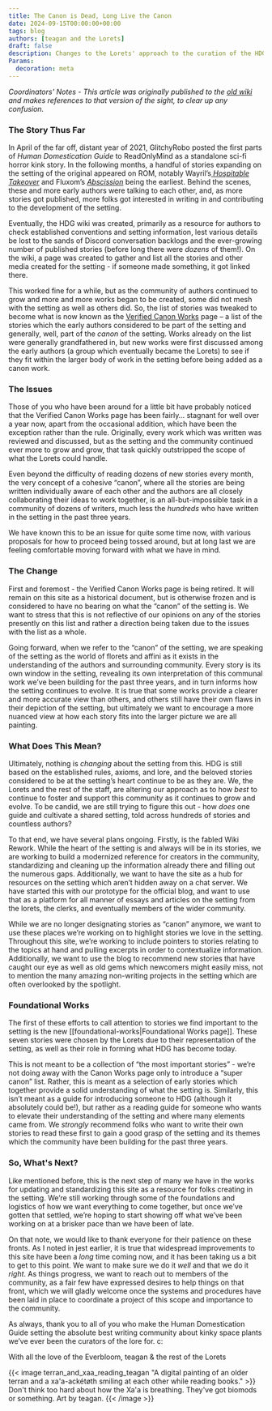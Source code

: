 ```yaml
---
title: The Canon is Dead, Long Live the Canon
date: 2024-09-15T00:00:00+00:00
tags: blog
authors: [teagan and the Lorets]
draft: false
description: Changes to the Lorets' approach to the curation of the HDG setting.
Params:
  decoration: meta
---
```


_Coordinators' Notes - This article was originally published to the [old wiki](https://humandomestication.guide/en/blog/CanonIsDead) and makes references to that version of the sight, to clear up any confusion._
### The Story Thus Far
In April of the far off, distant year of 2021, GlitchyRobo posted the first parts of *Human Domestication Guide* to ReadOnlyMind as a standalone sci-fi horror kink story. In the following months, a handful of stories expanding on the setting of the original appeared on ROM, notably Wayril’s[ _Hospitable Takeover_](https://readonlymind.com/@Wayril/HospitableTakeover/) and Fluxom’s [_Abscission_](https://archiveofourown.org/works/44917270/) being the earliest. Behind the scenes, these and more early authors were talking to each other, and, as more stories got published, more folks got interested in writing in and contributing to the development of the setting.

Eventually, the HDG wiki was created, primarily as a resource for authors to check established conventions and setting information, lest various details be lost to the sands of Discord conversation backlogs and the ever-growing number of published stories (before long there were *dozens* of them!). On the wiki, a page was created to gather and list all the stories and other media created for the setting - if someone made something, it got linked there.

This worked fine for a while, but as the community of authors continued to grow and more and more works began to be created, some did not mesh with the setting as well as others did. So, the list of stories was tweaked to become what is now known as the [Verified Canon Works](https://humandomestication.guide/other-works) page – a list of the stories which the early authors considered to be part of the setting and generally, well, part of the *canon* of the setting. Works already on the list were generally grandfathered in, but new works were first discussed among the early authors (a group which eventually became the Lorets) to see if they fit within the larger body of work in the setting before being added as a canon work.
### The Issues
Those of you who have been around for a little bit have probably noticed that the Verified Canon Works page has been fairly… stagnant for well over a year now, apart from the occasional addition, which have been the exception rather than the rule. Originally, every work which was written was reviewed and discussed, but as the setting and the community continued ever more to grow and grow, that task quickly outstripped the scope of what the Lorets could handle.

Even beyond the difficulty of reading dozens of new stories every month, the very concept of a cohesive “canon”, where all the stories are being written individually aware of each other and the authors are all closely collaborating their ideas to work together, is an all-but-impossible task in a community of dozens of writers, much less the *hundreds* who have written in the setting in the past three years.

We have known this to be an issue for quite some time now, with various proposals for how to proceed being tossed around, but at long last we are feeling comfortable moving forward with what we have in mind.
### The Change
First and foremost - the Verified Canon Works page is being retired. It will remain on this site as a historical document, but is otherwise frozen and is considered to have no bearing on what the “canon” of the setting is. We want to stress that this is not reflective of our opinions on any of the stories presently on this list and rather a direction being taken due to the issues with the list as a whole.

Going forward, when we refer to the “canon” of the setting, we are speaking of the setting as the world of florets and affini as it exists in the understanding of the authors and surrounding community. Every story is its own window in the setting, revealing its own interpretation of this communal work we’ve been building for the past three years, and in turn informs how the setting continues to evolve. It is true that some works provide a clearer and more accurate view than others, and others still have their own flaws in their depiction of the setting, but ultimately we want to encourage a more nuanced view at how each story fits into the larger picture we are all painting.
### What Does This Mean?
Ultimately, nothing is *changing* about the setting from this. HDG is still based on the established rules, axioms, and lore, and the beloved stories considered to be at the setting’s heart continue to be as they are. We, the Lorets and the rest of the staff, are altering our approach as to how *best* to continue to foster and support this community as it continues to grow and evolve. To be candid, we are still trying to figure this out - how *does* one guide and cultivate a shared setting, told across hundreds of stories and countless authors?

To that end, we have several plans ongoing. Firstly, is the fabled Wiki Rework. While the heart of the setting is and always will be in its stories, we are working to build a modernized reference for creators in the community, standardizing and cleaning up the information already there and filling out the numerous gaps. Additionally, we want to have the site as a hub for resources on the setting which aren’t hidden away on a chat server. We have started this with our prototype for the official blog, and want to use that as a platform for all manner of essays and articles on the setting from the lorets, the clerks, and eventually members of the wider community.

While we are no longer designating stories as “canon” anymore, we want to use these places we’re working on to highlight stories we love in the setting. Throughout this site, we’re working to include pointers to stories relating to the topics at hand and pulling excerpts in order to contextualize information. Additionally, we want to use the blog to recommend new stories that have caught our eye as well as old gems which newcomers might easily miss, not to mention the many amazing non-writing projects in the setting which are often overlooked by the spotlight.
### Foundational Works
The first of these efforts to call attention to stories we find important to the setting is the new [[foundational-works|Foundational Works page]]. These seven stories were chosen by the Lorets due to their representation of the setting, as well as their role in forming what HDG has become today.

This is not meant to be a collection of “the most important stories” - we’re not doing away with the Canon Works page only to introduce a “super canon” list. Rather, this is meant as a selection of early stories which together provide a solid understanding of what the setting is. Similarly, this isn’t meant as a guide for introducing someone to HDG (although it absolutely could be!), but rather as a reading guide for someone who wants to elevate their understanding of the setting and where many elements came from. We *strongly* recommend folks who want to write their own stories to read these first to gain a good grasp of the setting and its themes which the community have been building for the past three years.
### So, What's Next?
Like mentioned before, this is the next step of many we have in the works for updating and standardizing this site as a resource for folks creating in the setting. We’re still working through some of the foundations and logistics of how we want everything to come together, but once we’ve gotten that settled, we’re hoping to start showing off what we’ve been working on at a brisker pace than we have been of late.

On that note, we would like to thank everyone for their patience on these fronts. As I noted in jest earlier, it is true that widespread improvements to this site have been a *long* time coming now, and it has been taking us a bit to get to this point. We want to make sure we do it *well* and that we do it *right*. As things progress, we want to reach out to members of the community, as a fair few have expressed desires to help things on that front, which we will gladly welcome once the systems and procedures have been laid in place to coordinate a project of this scope and importance to the community.


As always, thank you to all of you who make the Human Domestication Guide setting the absolute best writing community about kinky space plants we’ve ever been the curators of the lore for. c:

With all the love of the Everbloom,
teagan & the rest of the Lorets

{{< image terran_and_xaa_reading_teagan "A digital painting of an older terran and a xa'a-ackétøth smiling at each other while reading books." >}}
    Don't think too hard about how the Xa'a is breathing. They've got biomods or something.
    Art by teagan.
{{< /image >}}
